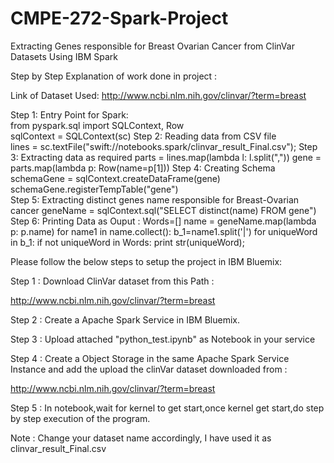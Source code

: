 # CMPE-272-Spark-Project
 Extracting Genes responsible for Breast Ovarian Cancer from ClinVar Datasets Using IBM Spark

Step by Step Explanation of work done in project :

Link of Dataset Used: 
http://www.ncbi.nlm.nih.gov/clinvar/?term=breast                                                                                      

Step 1: Entry Point for Spark:                                                                                                        
from pyspark.sql import SQLContext, Row                                                                                               
sqlContext = SQLContext(sc) 
Step 2: Reading data  from CSV  file  
lines = sc.textFile("swift://notebooks.spark/clinvar_result_Final.csv"); 
Step 3: Extracting data as required 
parts = lines.map(lambda l: l.split(",")) 
gene = parts.map(lambda p: Row(name=p[1])) 
Step 4: Creating Schema  
schemaGene = sqlContext.createDataFrame(gene) 
schemaGene.registerTempTable("gene")  
Step 5: Extracting distinct genes name responsible for Breast-Ovarian cancer 
geneName = sqlContext.sql("SELECT distinct(name) FROM gene") 
Step 6: Printing Data as Ouput : 
Words=[] 
name = geneName.map(lambda p: p.name) 
for name1 in name.collect(): 
    b_1=name1.split('|') 
    for uniqueWord in b_1: 
      if not uniqueWord in Words: 
          print str(uniqueWord); 

Please follow the below steps to setup the project in IBM Bluemix:

Step 1 : Download ClinVar dataset from this Path :

http://www.ncbi.nlm.nih.gov/clinvar/?term=breast

Step 2 : Create a Apache Spark Service in IBM Bluemix.

Step 3 : Upload attached "python_test.ipynb" as Notebook in your service

Step 4 : Create a Object Storage in the same Apache Spark Service Instance and add the upload the clinVar dataset downloaded from :

http://www.ncbi.nlm.nih.gov/clinvar/?term=breast

Step 5 : In notebook,wait for kernel to get start,once kernel get start,do step by step execution of the program.


Note : Change your dataset name accordingly, I have used it as clinvar_result_Final.csv 

